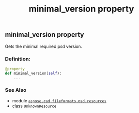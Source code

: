﻿---
title: minimal_version property
second_title: Aspose.CAD for Python via .NET API References
description: 
type: docs
weight: 90
url: /python-net/aspose.cad.fileformats.psd.resources/unknownresource/minimal_version/
is_root: false
---

## minimal_version property


Gets the minimal required psd version.
### Definition:
```python
@property
def minimal_version(self):
    ...
```

### See Also
* module [`aspose.cad.fileformats.psd.resources`](../../)
* class [`UnknownResource`](/cad/python-net/aspose.cad.fileformats.psd.resources/unknownresource)
